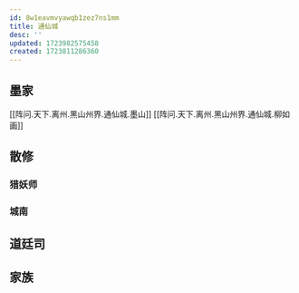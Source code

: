 ```yaml
---
id: 8w1eavmvyawqb1zez7ns1mm
title: 通仙城
desc: ''
updated: 1723982575458
created: 1723811286360
---
```


## 墨家

[[阵问.天下.离州.黑山州界.通仙城.墨山]]
[[阵问.天下.离州.黑山州界.通仙城.柳如画]]

## 散修

### 猎妖师

### 城南

## 道廷司

## 家族
